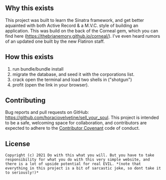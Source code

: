 ## Why this exists

This project was built to learn the Sinatra framework, and get better aquainted with both Active Record & a M.V.C. style of building an application. This was build on the back of the Corneal gem, which you can find here (https://thebrianemory.github.io/corneal/). I've even heard rumors of an updated one built by the new Flatiron staff. 

## How this exists

  1. run bundle/bundle install
  2. migrate the database, and seed it with the corporations list.
  3. crack open the terminal and load two shells in ("shotgun")
  4. profit (open the link in your browser).

## Contributing

Bug reports and pull requests on GitHub: https://github.com/horaciovelvetine/sell_your_soul. This project is intended to be a safe, welcoming space for collaboration, and contributors are expected to adhere to the [Contributor Covenant](http://contributor-covenant.org) code of conduct.

## License

    Copyright (c) 2021 Do with this what you will. But you have to take responsibility for what you do with this very simple website, and there is a lot of upside potential for real EVIL. *(note that everything in this project is a bit of sarcastic joke, so dont take it to seriously!)*
